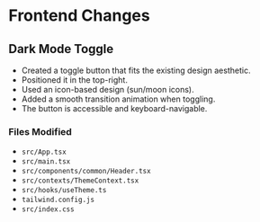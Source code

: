 
# Frontend Changes

## Dark Mode Toggle

- Created a toggle button that fits the existing design aesthetic.
- Positioned it in the top-right.
- Used an icon-based design (sun/moon icons).
- Added a smooth transition animation when toggling.
- The button is accessible and keyboard-navigable.

### Files Modified

- `src/App.tsx`
- `src/main.tsx`
- `src/components/common/Header.tsx`
- `src/contexts/ThemeContext.tsx`
- `src/hooks/useTheme.ts`
- `tailwind.config.js`
- `src/index.css`
